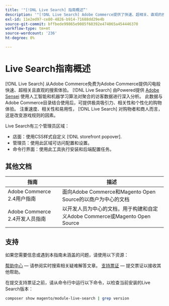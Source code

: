 ```yaml
---
title: '"[!DNL Live Search] 指南概述”'
description: '"[!DNL Live Search] Adobe Commerce提供了快速、超相关、直观的搜索体验。”'
exl-id: 11e2ed97-ce80-4826-b914-71688dd29e4b
source-git-commit: bffbede99865e9085f60392e474065a454446370
workflow-type: tm+mt
source-wordcount: '236'
ht-degree: 0%

---
```


# Live Search指南概述

[!DNL Live Search] 从Adobe Commerce免费为Adobe Commerce提供闪电般快速、超相关且直观的搜索体验。 [!DNL Live Search] 由Powered提供 [Adobe Sensei](https://www.adobe.com/sensei.html) 使用人工智能和机器学习算法对聚合的访客数据进行深入分析。 此数据与Adobe Commerce目录结合使用后，可提供极具吸引力、相关性和个性化的购物体验。 注重速度、相关性和易用性， [!DNL Live Search] 对购物者和商人而言，这是改变游戏规则的因素。

Live Search有三个管理员区域：

* 店面：使用CSS样式自定义 [!DNL storefront popover].
* 管理员：使用此区域可访问配置和设置。
* 命令行界面：使用此工具执行安装和后端配置任务。

## 其他文档

| 指南 | 描述 |
|--- |--- |
| Adobe Commerce 2.4用户指南 | 面向Adobe Commerce和Magento Open Source的以商户为中心的文档 |
| Adobe Commerce 2.4开发人员指南 | 以开发人员为中心的文档，用于构建和自定义Adobe Commerce或Magento Open Source |

## 支持

如果您需要信息或遇到本指南未涵盖的问题，请使用以下资源：

[帮助中心](https://support.magento.com/hc/en-us)  — 请参阅实时搜索相关疑难解答文章。
[支持票证](https://support.magento.com/hc/en-us/articles/360000913794#submit-ticket)  — 提交票证以接收其他帮助。

在提交支持票证之前，请从命令行中运行以下命令，以检查当前安装的Live Search版本：

```bash
composer show magento/module-live-search | grep version
```
